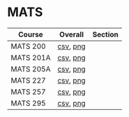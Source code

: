 # MATS

| Course | Overall | Section |
| ------ | ------- | ------- |
| MATS 200 | [csv](https://github.com/UCSD-Historical-Enrollment-Data/2023Fall/blob/main/overall/MATS%20200.csv), [png](https://raw.githubusercontent.com/UCSD-Historical-Enrollment-Data/2023Fall/main/plot_overall/MATS%20200.png) |  |
| MATS 201A | [csv](https://github.com/UCSD-Historical-Enrollment-Data/2023Fall/blob/main/overall/MATS%20201A.csv), [png](https://raw.githubusercontent.com/UCSD-Historical-Enrollment-Data/2023Fall/main/plot_overall/MATS%20201A.png) |  |
| MATS 205A | [csv](https://github.com/UCSD-Historical-Enrollment-Data/2023Fall/blob/main/overall/MATS%20205A.csv), [png](https://raw.githubusercontent.com/UCSD-Historical-Enrollment-Data/2023Fall/main/plot_overall/MATS%20205A.png) |  |
| MATS 227 | [csv](https://github.com/UCSD-Historical-Enrollment-Data/2023Fall/blob/main/overall/MATS%20227.csv), [png](https://raw.githubusercontent.com/UCSD-Historical-Enrollment-Data/2023Fall/main/plot_overall/MATS%20227.png) |  |
| MATS 257 | [csv](https://github.com/UCSD-Historical-Enrollment-Data/2023Fall/blob/main/overall/MATS%20257.csv), [png](https://raw.githubusercontent.com/UCSD-Historical-Enrollment-Data/2023Fall/main/plot_overall/MATS%20257.png) |  |
| MATS 295 | [csv](https://github.com/UCSD-Historical-Enrollment-Data/2023Fall/blob/main/overall/MATS%20295.csv), [png](https://raw.githubusercontent.com/UCSD-Historical-Enrollment-Data/2023Fall/main/plot_overall/MATS%20295.png) |  |
